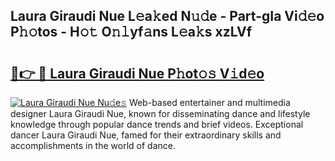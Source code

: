 ## Laura Giraudi Nue L𝚎a𝚔ed N𝚞𝚍e - Part-gIa Vi𝚍𝚎o P𝚑𝚘tos - H𝚘𝚝 O𝚗𝚕yf𝚊ns L𝚎a𝚔s xzLVf

# <h2><a href="http://kfdnzxi.oniu.top/?m=Laura+Giraudi+Nue">🔗👉 🔴 Laura Giraudi Nue P𝚑ot𝚘𝚜 V𝚒d𝚎o</a></h2>

[![Laura Giraudi Nue Nu𝚍e𝚜](https://i.imgur.com/0qMVB7G.gif)](http://kfdnzxi.oniu.top/?m=Laura+Giraudi+Nue)
Web-based entertainer and multimedia designer Laura Giraudi Nue, known for disseminating dance and lifestyle knowledge through popular dance trends and brief videos. Exceptional dancer Laura Giraudi Nue, famed for their extraordinary skills and accomplishments in the world of dance.  
